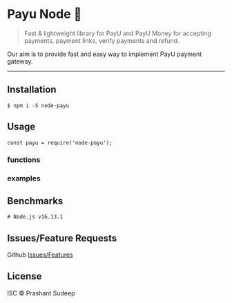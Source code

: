 # Payu Node :money_with_wings:

>  Fast & lightweight library for PayU and PayU Money for accepting payments, payment links, verify payments and refund.

Our aim is to provide fast and easy way to implement PayU payment gateway.

---
## Installation

```
$ npm i -S node-payu
```

## Usage

```
const payu = require('node-payu');
```

### functions


### examples

## Benchmarks

```
# Node.js v16.13.1
```

## Issues/Feature Requests

Github [Issues/Features](https://github.com/psudeep/node-payu/issues)

## License

ISC © Prashant Sudeep